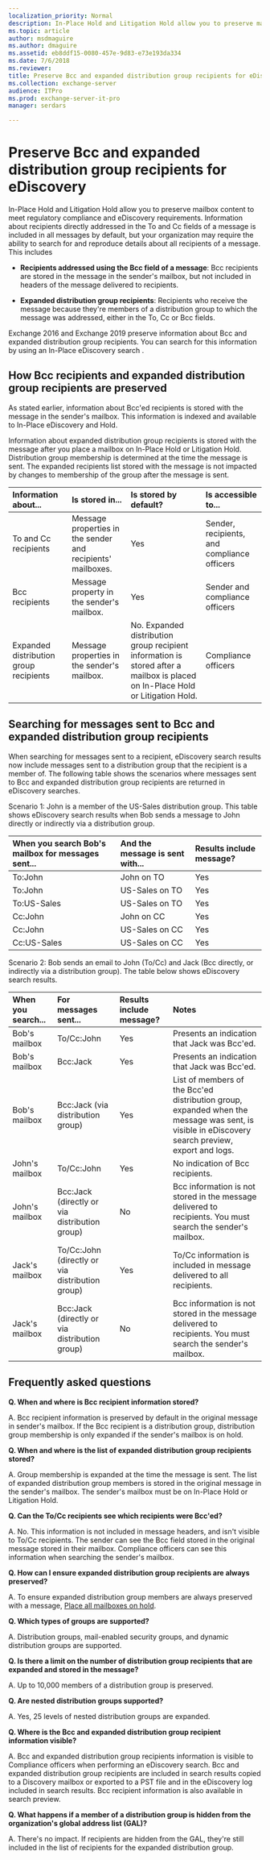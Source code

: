 ```yaml
---
localization_priority: Normal
description: In-Place Hold and Litigation Hold allow you to preserve mailbox content to meet regulatory compliance and eDiscovery requirements. Information about recipients directly addressed in the To and Cc fields of a message is included in all messages by default, but your organization may require the ability to search for and reproduce details about all recipients of a message.
ms.topic: article
author: msdmaguire
ms.author: dmaguire
ms.assetid: eb8ddf15-0080-457e-9d83-e73e193da334
ms.date: 7/6/2018
ms.reviewer: 
title: Preserve Bcc and expanded distribution group recipients for eDiscovery
ms.collection: exchange-server
audience: ITPro
ms.prod: exchange-server-it-pro
manager: serdars

---
```


# Preserve Bcc and expanded distribution group recipients for eDiscovery

In-Place Hold and Litigation Hold allow you to preserve mailbox content to meet regulatory compliance and eDiscovery requirements. Information about recipients directly addressed in the To and Cc fields of a message is included in all messages by default, but your organization may require the ability to search for and reproduce details about all recipients of a message. This includes

- **Recipients addressed using the Bcc field of a message**: Bcc recipients are stored in the message in the sender's mailbox, but not included in headers of the message delivered to recipients.

- **Expanded distribution group recipients**: Recipients who receive the message because they're members of a distribution group to which the message was addressed, either in the To, Cc or Bcc fields.

Exchange 2016 and Exchange 2019 preserve information about Bcc and expanded distribution group recipients. You can search for this information by using an In-Place eDiscovery search .

## How Bcc recipients and expanded distribution group recipients are preserved

As stated earlier, information about Bcc'ed recipients is stored with the message in the sender's mailbox. This information is indexed and available to In-Place eDiscovery and Hold.

Information about expanded distribution group recipients is stored with the message after you place a mailbox on In-Place Hold or Litigation Hold. Distribution group membership is determined at the time the message is sent. The expanded recipients list stored with the message is not impacted by changes to membership of the group after the message is sent.

|**Information about...**|**Is stored in...**|**Is stored by default?**|**Is accessible to...**|
|:-----|:-----|:-----|:-----|
|To and Cc recipients|Message properties in the sender and recipients' mailboxes.|Yes|Sender, recipients, and compliance officers|
|Bcc recipients|Message property in the sender's mailbox.|Yes|Sender and compliance officers|
|Expanded distribution group recipients|Message properties in the sender's mailbox.|No. Expanded distribution group recipient information is stored after a mailbox is placed on In-Place Hold or Litigation Hold.|Compliance officers|

## Searching for messages sent to Bcc and expanded distribution group recipients

When searching for messages sent to a recipient, eDiscovery search results now include messages sent to a distribution group that the recipient is a member of. The following table shows the scenarios where messages sent to Bcc and expanded distribution group recipients are returned in eDiscovery searches.

Scenario 1: John is a member of the US-Sales distribution group. This table shows eDiscovery search results when Bob sends a message to John directly or indirectly via a distribution group.

|**When you search Bob's mailbox for messages sent...**|**And the message is sent with...**|**Results include message?**|
|:-----|:-----|:-----|
|To:John|John on TO|Yes|
|To:John|US-Sales on TO|Yes|
|To:US-Sales|US-Sales on TO|Yes|
|Cc:John|John on CC|Yes|
|Cc:John|US-Sales on CC|Yes|
|Cc:US-Sales|US-Sales on CC|Yes|

Scenario 2: Bob sends an email to John (To/Cc) and Jack (Bcc directly, or indirectly via a distribution group). The table below shows eDiscovery search results.

|**When you search...**|**For messages sent...**|**Results include message?**|**Notes**|
|:-----|:-----|:-----|:-----|
|Bob's mailbox|To/Cc:John|Yes|Presents an indication that Jack was Bcc'ed.|
|Bob's mailbox|Bcc:Jack|Yes|Presents an indication that Jack was Bcc'ed.|
|Bob's mailbox|Bcc:Jack (via distribution group)|Yes|List of members of the Bcc'ed distribution group, expanded when the message was sent, is visible in eDiscovery search preview, export and logs.|
|John's mailbox|To/Cc:John|Yes|No indication of Bcc recipients.|
|John's mailbox|Bcc:Jack (directly or via distribution group)|No|Bcc information is not stored in the message delivered to recipients. You must search the sender's mailbox.|
|Jack's mailbox|To/Cc:John (directly or via distribution group)|Yes|To/Cc information is included in message delivered to all recipients.|
|Jack's mailbox|Bcc:Jack (directly or via distribution group)|No|Bcc information is not stored in the message delivered to recipients. You must search the sender's mailbox.|

## Frequently asked questions

 **Q. When and where is Bcc recipient information stored?**

A. Bcc recipient information is preserved by default in the original message in sender's mailbox. If the Bcc recipient is a distribution group, distribution group membership is only expanded if the sender's mailbox is on hold.

 **Q. When and where is the list of expanded distribution group recipients stored?**

A. Group membership is expanded at the time the message is sent. The list of expanded distribution group members is stored in the original message in the sender's mailbox. The sender's mailbox must be on In-Place Hold or Litigation Hold.

 **Q. Can the To/Cc recipients see which recipients were Bcc'ed?**

A. No. This information is not included in message headers, and isn't visible to To/Cc recipients. The sender can see the Bcc field stored in the original message stored in their mailbox. Compliance officers can see this information when searching the sender's mailbox.

 **Q. How can I ensure expanded distribution group recipients are always preserved?**

A. To ensure expanded distribution group members are always preserved with a message, [Place all mailboxes on hold](place-all-mailboxes-on-hold.md).

 **Q. Which types of groups are supported?**

A. Distribution groups, mail-enabled security groups, and dynamic distribution groups are supported.

 **Q. Is there a limit on the number of distribution group recipients that are expanded and stored in the message?**

A. Up to 10,000 members of a distribution group is preserved.

 **Q. Are nested distribution groups supported?**

A. Yes, 25 levels of nested distribution groups are expanded.

 **Q. Where is the Bcc and expanded distribution group recipient information visible?**

A. Bcc and expanded distribution group recipients information is visible to Compliance officers when performing an eDiscovery search. Bcc and expanded distribution group recipients are included in search results copied to a Discovery mailbox or exported to a PST file and in the eDiscovery log included in search results. Bcc recipient information is also available in search preview.

 **Q. What happens if a member of a distribution group is hidden from the organization's global address list (GAL)?**

A. There's no impact. If recipients are hidden from the GAL, they're still included in the list of recipients for the expanded distribution group.
